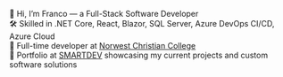 👋 Hi, I’m Franco — a Full-Stack Software Developer<br/>
🛠️ Skilled in .NET Core, React, Blazor, SQL Server, Azure DevOps CI/CD, Azure Cloud <br/>
👷 Full-time developer at <a href="https://www.norwest.nsw.edu.au" target="_blank" rel="noopener noreferrer">Norwest Christian College</a><br/>
💼 Portfolio at <a href="https://smartdev.com.au" target="_blank" rel="noopener noreferrer">SMARTDEV</a> showcasing my current projects and custom software solutions<br/>

<!---
Franco-Diaz-Licham/Franco-Diaz-Licham is a ✨ special ✨ repository because its `README.md` (this file) appears on your GitHub profile.
You can click the Preview link to take a look at your changes.
--->
